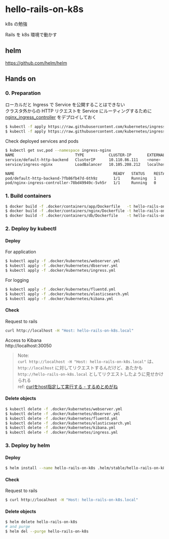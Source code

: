 # hello-rails-on-k8s

k8s の勉強

Rails を k8s 環境で動かす

## helm
https://github.com/helm/helm

## Hands on
### 0. Preparation

ローカルだと Ingress で Service を公開することはできない  
クラスタ外からの HTTP リクエストを Service にルーティングするために [nginx_ingress_controller](https://github.com/kubernetes/ingress-nginx/) をデプロイしておく

```bash
$ kubectl -f apply https://raw.githubusercontent.com/kubernetes/ingress-nginx/nginx-0.16.2/deploy/mandatory.yaml
$ kubectl -f apply https://raw.githubusercontent.com/kubernetes/ingress-nginx/nginx-0.16.2/deploy/provider/cloud-generic.yaml
```

Check deployed services and pods

```bash
$ kubectl get svc,pod --namespace ingress-nginx
NAME                           TYPE           CLUSTER-IP       EXTERNAL-IP   PORT(S)                      AGE
service/default-http-backend   ClusterIP      10.110.86.111    <none>        80/TCP                       1d
service/ingress-nginx          LoadBalancer   10.105.208.212   localhost     80:32414/TCP,443:31696/TCP   1d

NAME                                            READY   STATUS    RESTARTS   AGE
pod/default-http-backend-7fb86fb47d-6th9z       1/1     Running   1          1d
pod/nginx-ingress-controller-78bd49949c-5vh5r   1/1     Running   0          1d
```

### 1. Build containers

```bash
$ docker build -f .docker/containers/app/Dockerfile   -t hello-rails-on-k8s-app:latest .
$ docker build -f .docker/containers/nginx/Dockerfile -t hello-rails-on-k8s-nginx:latest .
$ docker build -f .docker/containers/db/Dockerfile    -t hello-rails-on-k8s-db:latest .
```

### 2. Deploy by kubectl
#### Deploy
For application
```bash
$ kubectl apply -f .docker/kubernetes/webserver.yml
$ kubectl apply -f .docker/kubernetes/dbserver.yml
$ kubectl apply -f .docker/kubernetes/ingress.yml
```

For logging
```bash
$ kubectl apply -f .docker/kubernetes/fluentd.yml
$ kubectl apply -f .docker/kubernetes/elasticsearch.yml
$ kubectl apply -f .docker/kubernetes/kibana.yml
```

#### Check
Request to rails  

```bash
curl http://localhost -H "Host: hello-rails-on-k8s.local"
```

Access to Kibana  
http://localhost:30050

> Note:  
>   `curl http://localhost -H "Host: hello-rails-on-k8s.local"` は、  
>   `http://localhost` に対してリクエストするんだけど、あたかも `http://hello-rails-on-k8s.local` としてリクエストしたように見せかけられる  
>   ref: [curlをhost指定して実行する - するめとめがね](http://tm8r.hateblo.jp/entry/20120820/1345435560)

#### Delete objects
```bash
$ kubectl delete -f .docker/kubernetes/webserver.yml
$ kubectl delete -f .docker/kubernetes/dbserver.yml
$ kubectl delete -f .docker/kubernetes/fluentd.yml
$ kubectl delete -f .docker/kubernetes/elasticsearch.yml
$ kubectl delete -f .docker/kubernetes/kibana.yml
$ kubectl delete -f .docker/kubernetes/ingress.yml
```

### 3. Deploy by helm
#### Deploy
```bash
$ helm install --name hello-rails-on-k8s .helm/stable/hello-rails-on-k8s/
```

#### Check
Request to rails  
```bash
$ curl http://localhost -H "Host: hello-rails-on-k8s.local"
```

#### Delete objects
```bash
$ helm delete hello-rails-on-k8s
# and purge
$ helm del --purge hello-rails-on-k8s
```
